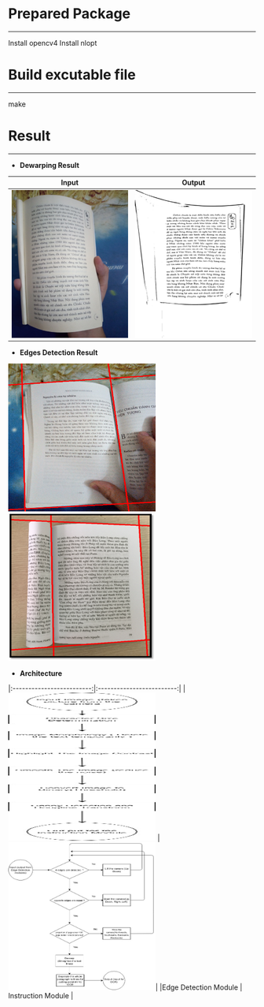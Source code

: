 # Prepared Package
----
Install opencv4
Install nlopt

# Build excutable file
----
make

# Result
----
* **Dewarping Result**

Input | Output
|:-------------------------:|:-------------------------:|
<img src="./Result/DewarpInput.jpg" width="300" height="300" /> | <img src="./Result/DewarpOutput.png" width="300" height="300" />

* **Edges Detection Result**

<img src="./Result/EdgesResult2.png" width="300" height="300" />  <img src="./Result/EdgesResult1.png" width="300" height="300" />

* **Architecture**

|:-------------------------:|:-------------------------:|
|<img src="./Result/EdgeDetectionModule.jpg" width="300" height="300" /> | <img src="./Result/InstructionModel.jpg" width="300" height="300" />|
|Edge Detection Module | Instruction Module |

